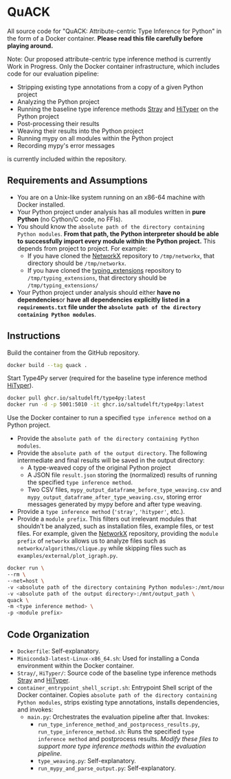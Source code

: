 # QuACK

All source code for "QuACK: Attribute-centric Type Inference for Python" in the form of a Docker container. **Please read this file carefully before playing around.**

Note: Our proposed attribute-centric type inference method is currently Work in Progress. Only the Docker container infrastructure, which includes code for our evaluation pipeline:

- Stripping existing type annotations from a copy of a given Python project
- Analyzing the Python project
- Running the baseline type inference methods [Stray](https://github.com/ksun212/Stray) and [HiTyper](https://github.com/JohnnyPeng18/HiTyper) on the Python project
- Post-processing their results
- Weaving their results into the Python project
- Running mypy on all modules within the Python project
- Recording mypy's error messages

is currently included within the repository.

## Requirements and Assumptions

- You are on a Unix-like system running on an x86-64 machine with Docker installed.
- Your Python project under analysis has all modules written in **pure Python** (no Cython/C code, no FFIs).
- You should know the `absolute path of the directory containing Python modules`. **From that path, the Python interpreter should be able to successfully import every module within the Python project.** This depends from project to project. For example:
    - If you have cloned the [NetworkX](https://github.com/networkx/networkx.git) repository to `/tmp/networkx`, that directory should be `/tmp/networkx`.
    - If you have cloned the [typing_extensions](https://github.com/python/typing_extensions) repository to `/tmp/typing_extensions`, that directory should be `/tmp/typing_extensions/`
- Your Python project under analysis should either **have no dependencies**or **have all dependencies explicitly listed in a `requirements.txt` file under the `absolute path of the directory containing Python modules`**.

## Instructions

Build the container from the GitHub repository.

```bash
docker build --tag quack .
```

Start Type4Py server (required for the baseline type inference method [HiTyper](https://github.com/JohnnyPeng18/HiTyper)).

```bash
docker pull ghcr.io/saltudelft/type4py:latest
docker run -d -p 5001:5010 -it ghcr.io/saltudelft/type4py:latest
```

Use the Docker container to run a specified `type inference method` on a Python project.

- Provide the `absolute path of the directory containing Python modules`.
- Provide the `absolute path of the output directory`. The following intermediate and final results will be saved in the output directory:
    - A type-weaved copy of the original Python project
    - A JSON file `result.json` storing the (normalized) results of running the specified `type inference method`.
    - Two CSV files, `mypy_output_dataframe_before_type_weaving.csv` and `mypy_output_dataframe_after_type_weaving.csv`, storing error messages generated by mypy before and after type weaving.
- Provide a `type inference method` (`'stray'`, `'hityper'`, etc.).
- Provide a `module prefix`. This filters out irrelevant modules that shouldn't be analyzed, such as installation files, example files, or test files. For example, given the [NetworkX](https://github.com/networkx/networkx.git) repository, providing the `module prefix` of `networkx` allows us to analyze files such as `networkx/algorithms/clique.py` while skipping files such as `examples/external/plot_igraph.py`.

```bash
docker run \
--rm \
--net=host \
-v <absolute path of the directory containing Python modules>:/mnt/mounted_module_search_path:ro \
-v <absolute path of the output directory>:/mnt/output_path \
quack \
-m <type inference method> \
-p <module prefix>
```

## Code Organization

- `Dockerfile`: Self-explanatory.
- `Miniconda3-latest-Linux-x86_64.sh`: Used for installing a Conda environment within the Docker container.
- `Stray/`, `HiTyper/`: Source code of the baseline type inference methods [Stray](https://github.com/ksun212/Stray) and [HiTyper](https://github.com/JohnnyPeng18/HiTyper).
- `container_entrypoint_shell_script.sh`: Entrypoint Shell script of the Docker container. Copies `absolute path of the directory containing Python modules`, strips existing type annotations, installs dependencies, and invokes:
    - `main.py`: Orchestrates the evaluation pipeline after that. Invokes:
        - `run_type_inference_method_and_postprocess_results.py`, `run_type_inference_method.sh`: Runs the specified `type inference method` and postprocess results. *Modify these files to support more type inference methods within the evaluation pipeline.*
        - `type_weaving.py`: Self-explanatory.
        - `run_mypy_and_parse_output.py`: Self-explanatory.
